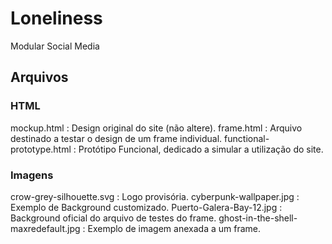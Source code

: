 # Loneliness
Modular Social Media

## Arquivos

### HTML
mockup.html : Design original do site (não altere).
frame.html : Arquivo destinado a testar o design de um frame individual.
functional-prototype.html : Protótipo Funcional, dedicado a simular a utilização do site.

### Imagens
crow-grey-silhouette.svg : Logo provisória.
cyberpunk-wallpaper.jpg : Exemplo de Background customizado.
Puerto-Galera-Bay-12.jpg : Background oficial do arquivo de testes do frame.
ghost-in-the-shell-maxredefault.jpg : Exemplo de imagem anexada a um frame.
